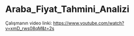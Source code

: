 # Araba_Fiyat_Tahmini_Analizi
Çalışmanın video linki: https://www.youtube.com/watch?v=xmD_rws08qM&t=2s
